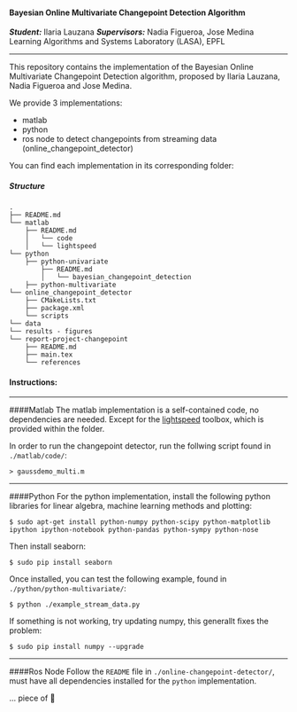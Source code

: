 #### Bayesian Online Multivariate Changepoint Detection Algorithm 
***Student:*** Ilaria Lauzana
***Supervisors:*** Nadia Figueroa, Jose Medina
Learning Algorithms and Systems Laboratory (LASA), EPFL

---

This repository contains the implementation of the Bayesian Online Multivariate Changepoint Detection algorithm, proposed by Ilaria Lauzana, Nadia Figueroa and Jose Medina. 

We provide 3 implementations:
- matlab
- python
- ros node to detect changepoints from streaming data (online_changepoint_detector)

You can find each implementation in its corresponding folder:
##### Structure
```
.
├── README.md
└── matlab
    ├── README.md
    │   └── code
    │   └── lightspeed
└── python
    ├── python-univariate
        ├── README.md
        │   └── bayesian_changepoint_detection
    ├── python-multivariate
└── online_changepoint_detector
    ├── CMakeLists.txt
    ├── package.xml
    └── scripts
└── data
└── results - figures
└── report-project-changepoint
    ├── README.md
    ├── main.tex
    └── references
```

#### Instructions:
---

####Matlab
The matlab implementation is a self-contained code, no dependencies are needed. Except for the [lightspeed](http://research.microsoft.com/en-us/um/people/minka/software/lightspeed/) toolbox, which is provided within the folder.

In order to run the changepoint detector, run the follwing script found in ```./matlab/code/```:
```
> gaussdemo_multi.m
```

---

####Python
For the python implementation, install the following python libraries for linear algebra, machine learning methods and plotting:
```
$ sudo apt-get install python-numpy python-scipy python-matplotlib ipython ipython-notebook python-pandas python-sympy python-nose
```
Then install seaborn:
```
$ sudo pip install seaborn
```

Once installed, you can test the following example, found in ``./python/python-multivariate/``:
```
$ python ./example_stream_data.py
```

If something is not working, try updating numpy, this generallt fixes the problem:
```
$ sudo pip install numpy --upgrade
```

---

####Ros Node
Follow the ```README``` file in ```./online-changepoint-detector/```, must have all dependencies installed for the ```python``` implementation.

... piece of :cake:
